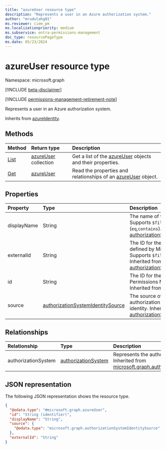 ```yaml
---
title: "azureUser resource type"
description: "Represents a user in an Azure authorization system."
author: "mrudulahg01"
ms.reviewer: ciem_pm
ms.localizationpriority: medium
ms.subservice: entra-permissions-management
doc_type: resourcePageType
ms.date: 05/23/2024
---
```


# azureUser resource type

Namespace: microsoft.graph

[!INCLUDE [beta-disclaimer](../../includes/beta-disclaimer.md)]

[!INCLUDE [permissions-management-retirement-note](../../includes/permissions-management-retirement-note.md)]

Represents a user in an Azure authorization system.

Inherits from [azureIdentity](../resources/azureidentity.md).

## Methods
|Method|Return type|Description|
|:---|:---|:---|
|[List](../api/azureassociatedidentities-list-users.md)|[azureUser](../resources/azureuser.md) collection|Get a list of the [azureUser](../resources/azureuser.md) objects and their properties.|
|[Get](../api/azureuser-get.md)|[azureUser](../resources/azureuser.md)|Read the properties and relationships of an [azureUser](../resources/azureuser.md) object.|

## Properties
|Property|Type|Description|
|:---|:---|:---|
|displayName|String|The name of the object. Supports `$filter` and (`eq`,`contains`). Inherited from [authorizationSystemIdentity](../resources/authorizationsystemidentity.md).|
|externalId|String|The ID for the identity as defined by Microsoft Azure. Supports `$filter` and `eq`. Inherited from [authorizationSystemIdentity](../resources/authorizationsystemidentity.md).|
|id|String|The ID for the user in Permissions Management. Inherited from [entity](../resources/entity.md).|
|source|[authorizationSystemIdentitySource](../resources/authorizationsystemidentitysource.md)|The source of the authorization system identity. Inherited from [authorizationSystemIdentity](../resources/authorizationsystemidentity.md).|

## Relationships
|Relationship|Type|Description|
|:---|:---|:---|
|authorizationSystem|[authorizationSystem](../resources/authorizationsystem.md)|Represents the authorization system. Inherited from [microsoft.graph.authorizationSystemIdentity](../resources/authorizationsystemidentity.md)|

## JSON representation
The following JSON representation shows the resource type.
<!-- {
  "blockType": "resource",
  "keyProperty": "id",
  "@odata.type": "microsoft.graph.azureUser",
  "baseType": "microsoft.graph.azureIdentity",
  "openType": false
}
-->
``` json
{
  "@odata.type": "#microsoft.graph.azureUser",
  "id": "String (identifier)",
  "displayName": "String",
  "source": {
    "@odata.type": "microsoft.graph.authorizationSystemIdentitySource"
  },
  "externalId": "String"
}
```


